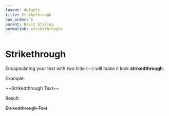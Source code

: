 ```yaml
---
layout: default
title: Strikethrough
nav_order: 5
parent: Basic Styling
permalink: strikethrough/
---
```


# Strikethrough

Encapsulating your text with two tilde (`~~`) will make it look **strikedthrough**.

Example:

\~\~Strikedthrough Text\~\~

Result:

~~Strikedthrough Text~~